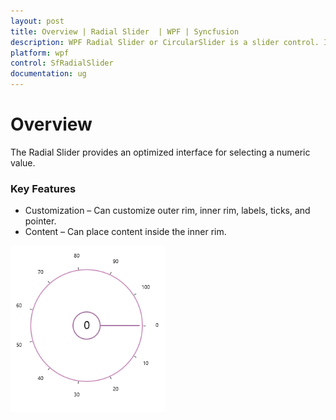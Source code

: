 ```yaml
---
layout: post
title: Overview | Radial Slider  | WPF | Syncfusion
description: WPF Radial Slider or CircularSlider is a slider control. It provides intuitive touch interface for selecting a numeric value on a circular display.
platform: wpf
control: SfRadialSlider
documentation: ug
---
```


# Overview  

The Radial Slider provides an optimized interface for selecting a numeric value.

### Key Features

* Customization – Can customize outer rim, inner rim, labels, ticks, and pointer. 
* Content – Can place content inside the inner rim. 





![Radial Slider - Overview](Overview_images/Overview_img1.png) 



